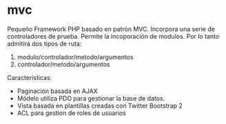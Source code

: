 mvc
===

Pequeño Framework PHP basado en patrón MVC. Incorpora una serie de controladores de prueba. Permite la incoporación de modulos. Por lo tanto admitirá dos tipos de ruta:
  1. modulo/controlador/metodo/argumentos
  2. controlador/metodo/argumentos 

Características:
- Paginación basada en AJAX
- Módelo utiliza PDO para gestionar la base de datos.
- Vista basada en plantillas creadas con Twitter Bootstrap 2
- ACL para gestion de roles de usuarios

